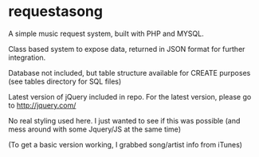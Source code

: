 # requestasong

A simple music request system, built with PHP and MYSQL.

Class based system to expose data, returned in JSON format for further integration.

Database not included, but table structure available for CREATE purposes (see tables directory for SQL files)

Latest version of jQuery included in repo. For the latest version, please go to http://jquery.com/

No real styling used here. I just wanted to see if this was possible (and mess around with some Jquery/JS at the same time)

(To get a basic version working, I grabbed song/artist info from iTunes)